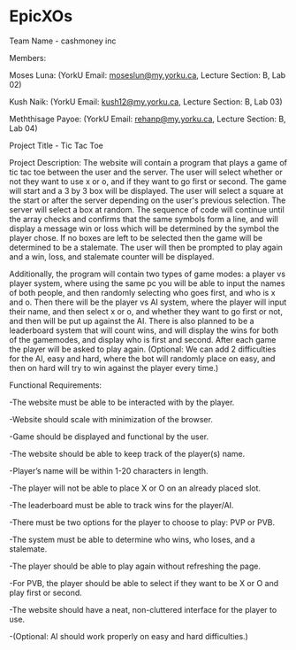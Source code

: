 # EpicXOs

Team Name - cashmoney inc

Members:

Moses Luna: (YorkU Email: moseslun@my.yorku.ca, Lecture Section: B, Lab 02)

Kush Naik: (YorkU Email: kush12@my.yorku.ca, Lecture Section: B, Lab 03)

Meththisage Payoe: (YorkU Email: rehanp@my.yorku.ca, Lecture Section: B, Lab 04)


Project Title - Tic Tac Toe

Project Description: 
The website will contain a program that plays a game of tic tac toe between the user and the server. The user will select whether or not they want to use x or o, and if they want to go first or second. The game will start and a 3 by 3 box will be displayed. The user will select a square at the start or after the server depending on the user's previous selection. The server will select a box at random. The sequence of code will continue until the array checks and confirms that the same symbols form a line, and will display a message win or loss which will be determined by the symbol the player chose. If no boxes are left to be selected then the game will be determined to be a stalemate. The user will then be prompted to play again and a win, loss, and stalemate counter will be displayed. 

Additionally, the program will contain two types of game modes: a player vs player system, where using the same pc you will be able to input the names of both people, and then randomly selecting who goes first, and who is x and o. Then there will be the player vs AI system, where the player will input their name, and then select x or o, and whether they want to go first or not, and then will be put up against the AI. There is also planned to be a leaderboard system that will count wins, and will display the wins for both of the gamemodes, and display who is first and second. After each game the player will be asked to play again. (Optional: We can add 2 difficulties for the AI, easy and hard, where the bot will randomly place on easy, and then on hard will try to win against the player every time.)

Functional Requirements:

-The website must be able to be interacted with by the player.

-Website should scale with minimization of the browser.

-Game should be displayed and functional by the user.

-The website should be able to keep track of the player(s) name.

-Player’s name will be within 1-20 characters in length.

-The player will not be able to place X or O on an already placed slot.

-The leaderboard must be able to track wins for the player/AI.

-There must be two options for the player to choose to play: PVP or PVB.

-The system must be able to determine who wins, who loses, and a stalemate.

-The player should be able to play again without refreshing the page.

-For PVB, the player should be able to select if they want to be X or O and play first or second.

-The website should have a neat, non-cluttered interface for the player to use.

-(Optional: AI should work properly on easy and hard difficulties.)

